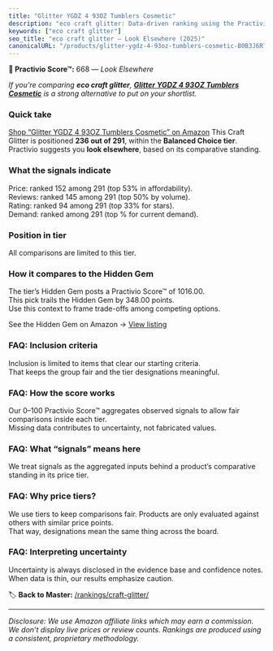 ```yaml
---
title: "Glitter YGDZ 4 93OZ Tumblers Cosmetic"
description: "eco craft glitter: Data-driven ranking using the Practivio Score™. Positioned by quality, value, demand, findability, momentum."
keywords: ["eco craft glitter"]
seo_title: "eco craft glitter — Look Elsewhere (2025)"
canonicalURL: "/products/glitter-ygdz-4-93oz-tumblers-cosmetic-B0B3J6RTV5/"
---
```


**🚫 Practivio Score™:** 668 — _Look Elsewhere_


*If you're comparing **eco craft glitter**, **[Glitter YGDZ 4 93OZ Tumblers Cosmetic](https://www.amazon.com/dp/B0B3J6RTV5?tag=practivio-20)** is a strong alternative to put on your shortlist.*
### Quick take
[Shop “Glitter YGDZ 4 93OZ Tumblers Cosmetic” on Amazon](https://www.amazon.com/dp/B0B3J6RTV5?tag=practivio-20)
This Craft Glitter is positioned **236 out of 291**, within the **Balanced Choice tier**.  
Practivio suggests you **look elsewhere**, based on its comparative standing.

### What the signals indicate
Price: ranked 152 among 291 (top 53% in affordability).  
Reviews: ranked 145 among 291 (top 50% by volume).  
Rating: ranked 94 among 291 (top 33% for stars).  
Demand: ranked  among 291 (top % for current demand).

### Position in tier
All comparisons are limited to this tier.

### How it compares to the Hidden Gem
The tier’s Hidden Gem posts a Practivio Score™ of 1016.00.  
This pick trails the Hidden Gem by 348.00 points.  
Use this context to frame trade-offs among competing options.  

See the Hidden Gem on Amazon → [View listing](https://www.amazon.com/dp/B009WLPEJA?tag=practivio-20)

### FAQ: Inclusion criteria
Inclusion is limited to items that clear our starting criteria.  
That keeps the group fair and the tier designations meaningful.

### FAQ: How the score works
Our 0–100 Practivio Score™ aggregates observed signals to allow fair comparisons inside each tier.  
Missing data contributes to uncertainty, not fabricated values.

### FAQ: What “signals” means here
We treat signals as the aggregated inputs behind a product’s comparative standing in its price tier.

### FAQ: Why price tiers?
We use tiers to keep comparisons fair. Products are only evaluated against others with similar price points.  
That way, designations mean the same thing across the board.

### FAQ: Interpreting uncertainty
Uncertainty is always disclosed in the evidence base and confidence notes.  
When data is thin, our results emphasize caution.


🏷️ **Back to Master:** [/rankings/craft-glitter/](/rankings/craft-glitter/)

---
_Disclosure: We use Amazon affiliate links which may earn a commission. We don’t display live prices or review counts. Rankings are produced using a consistent, proprietary methodology._

